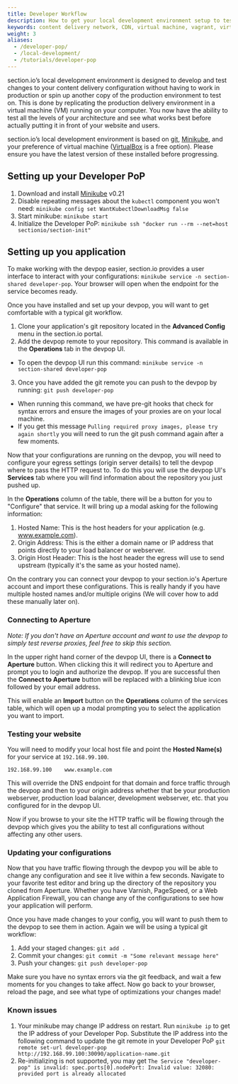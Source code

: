 ```yaml
---
title: Developer Workflow
description: How to get your local development environment setup to test section.io CDN on your local machine.
keywords: content delivery network, CDN, virtual machine, vagrant, virtualbox, git, cli, local development, local machine, staging environment, developer pop
weight: 3
aliases:
  - /developer-pop/
  - /local-development/
  - /tutorials/developer-pop
---
```


section.io’s local development environment is designed to develop and test changes to your content delivery configuration without having to work in production or spin up another copy of the production environment to test on. This is done by replicating the production delivery environment in a virtual machine (VM) running on your computer. You now have the ability to test all the levels of your architecture and see what works best before actually putting it in front of your website and users.

section.io’s local development environment is based on [git], [Minikube], and your preference of virtual machine ([VirtualBox] is a free option). Please ensure you have the latest version of these installed before progressing.

## Setting up your Developer PoP

1. Download and install [Minikube] v0.21
1. Disable repeating messages about the `kubectl` component you won't need: `minikube config set WantKubectlDownloadMsg false`
1. Start minikube: `minikube start`
1. Initialize the Developer PoP: `minikube ssh "docker run --rm --net=host sectionio/section-init"`

## Setting up you application

To make working with the devpop easier, section.io provides a user interface to interact with your configurations: `minikube service -n section-shared developer-pop`. Your browser will open when the endpoint for the service becomes ready.

Once you have installed and set up your devpop, you will want to get comfortable with a typical git workflow.

1. Clone your application's git repository located in the **Advanced Config** menu in the section.io portal.
2. Add the devpop remote to your repository. This command is available in the **Operations** tab in the devpop UI.
  * To open the devpop UI run this command: `minikube service -n section-shared developer-pop`
3. Once you have added the git remote you can push to the devpop by running: `git push developer-pop`
  * When running this command, we have pre-git hooks that check for syntax errors and ensure the images of your proxies are on your local machine. 
  * If you get this message `Pulling required proxy images, please try again shortly` you will need to run the git push command again after a few moments.

Now that your configurations are running on the devpop, you will need to configure your egress settings (origin server details) to tell the devpop where to pass the HTTP request to. To do this you will use the devpop UI's **Services** tab where you will find information about the repository you just pushed up.

In the **Operations** column of the table, there will be a button for you to "Configure" that service. It will bring up a modal asking for the following information:

1. Hosted Name: This is the host headers for your application (e.g. www.example.com).
2. Origin Address: This is the either a domain name or IP address that points directly to your load balancer or webserver.
3. Origin Host Header: This is the host header the egress will use to send upstream (typically it's the same as your hosted name).

On the contrary you can connect your devpop to your section.io's Aperture account and import these configurations. This is really handy if you have multiple hosted names and/or multiple origins (We will cover how to add these manually later on).

### Connecting to Aperture

*Note: If you don't have an Aperture account and want to use the devpop to simply test reverse proxies, feel free to skip this section.*

In the upper right hand corner of the devpop UI, there is a **Connect to Aperture** button. When clicking this it will redirect you to Aperture and prompt you to login and authorize the devpop. If you are successful then the **Connect to Aperture** button will be replaced with a blinking blue icon followed by your email address.

This will enable an **Import** button on the **Operations** column of the services table, which will open up a modal prompting you to select the application you want to import.

### Testing your website

You will need to modify your local host file and point the **Hosted Name(s)** for your service at `192.168.99.100`.

    192.168.99.100    www.example.com

This will override the DNS endpoint for that domain and force traffic through the devpop and then to your origin address whether that be your production webserver, production load balancer, development webserver, etc. that you configured for in the devpop UI.

Now if you browse to your site the HTTP traffic will be flowing through the devpop which gives you the ability to test all configurations without affecting any other users. 

### Updating your configurations

Now that you have traffic flowing through the devpop you will be able to change any configuration and see it live within a few seconds. Navigate to your favorite test editor and bring up the directory of the repository you cloned from Aperture. Whether you have Varnish, PageSpeed, or a Web Application Firewall, you can change any of the configurations to see how your application will perform.

Once you have made changes to your config, you will want to push them to the devpop to see them in action. Again we will be using a typical git workflow:

1. Add your staged changes: `git add .`
2. Commit your changes: `git commit -m "Some relevant message here"`
3. Push your changes: `git push developer-pop`

Make sure you have no syntax errors via the git feedback, and wait a few moments for you changes to take affect. Now go back to your browser, reload the page, and see what type of optimizations your changes made!

### Known issues

1. Your minikube may change IP address on restart. Run `minikube ip` to get the IP address of your Developer Pop. Substitute the IP address into the following command to update the git remote in your Developer PoP `git remote set-url developer-pop http://192.168.99.100:30090/application-name.git`
1. Re-initializing is not supported, you may get `The Service "developer-pop" is invalid: spec.ports[0].nodePort: Invalid value: 32080: provided port is already allocated`

  [git]: http://git-scm.com/
  [Vagrant]: http://docs.vagrantup.com/v2/installation/
  [Minikube]: https://github.com/kubernetes/minikube/releases/tag/v0.21.0
  [VirtualBox]: http://www.virtualbox.org/
